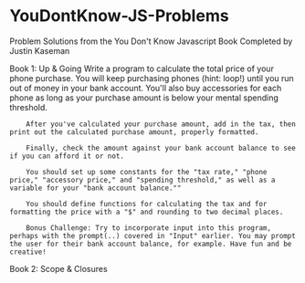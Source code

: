 # YouDontKnow-JS-Problems
Problem Solutions from the You Don't Know Javascript Book
Completed by Justin Kaseman

Book 1: Up & Going
        Write a program to calculate the total price of your phone purchase.    You will keep purchasing phones (hint: loop!) until you run out of money in your bank account. You'll also buy accessories for each phone as long as your purchase amount is below your mental spending threshold.

        After you've calculated your purchase amount, add in the tax, then print out the calculated purchase amount, properly formatted.

        Finally, check the amount against your bank account balance to see if you can afford it or not.

        You should set up some constants for the "tax rate," "phone price," "accessory price," and "spending threshold," as well as a variable for your "bank account balance.""

        You should define functions for calculating the tax and for formatting the price with a "$" and rounding to two decimal places.

        Bonus Challenge: Try to incorporate input into this program, perhaps with the prompt(..) covered in "Input" earlier. You may prompt the user for their bank account balance, for example. Have fun and be creative!

Book 2: Scope & Closures
    
